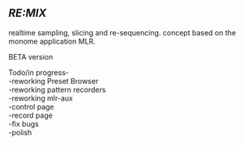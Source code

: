 ## _RE:MIX_

realtime sampling, slicing and re-sequencing. concept based on the monome application MLR.


BETA version

Todo/in progress-
\
-reworking Preset Browser
\
-reworking pattern recorders
\
-reworking mlr-aux
\
-control page
\
-record page
\
-fix bugs
\
-polish
